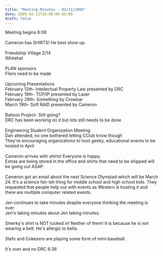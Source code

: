 ```yaml
---
title: "Meeting Minutes - 02/11/2009"
date: 2009-02-11T18:00:00-05:00
draft: false
---
```


Meeting begins 6:08 <br />
<br />
Cameron has SHIRTS! He best show up.<br />
<br />
Friendship Village 2/14<br />
    Whitehat<br />
<br />
PLAN sponsors<br />
Fliers need to be made<br />
<br />
Upcoming Presentations<br />
February 12th- Intellectual Property Law presented by DRC<br />
February 19th- TCP/IP presented by Lazer<br />
February 26th- Something by Crowbar<br />
March 19th- Soft RAID presented by Cameron<br />
<br />
Balloon Project- Still going?<br />
DRC has been working on it but lots still needs to be done<br />
<br />
Engineering Student Organization Meeting<br />
Dan attended, no one bothered letting CClub know though<br />
They're encouraging organizations to host geeky, educational events to be hosted in April<br />
<br />
Cameron arrives with shirts! Everyone is happy.<br />
Extras are being stored in the office and shirts that need to be shipped will be going out ASAP.<br />
<br />
Cameron got an email about the next Science Olympiad which will be March 24. It's a science fair-ish thing for middle school and high school kids. They requested that people help out with events as Western is hosting it and there are multiple computer related events.<br />
<br />
Jen continues to take minutes despite everyone thinking the meeting is over.<br />
Jen's taking minutes about Jen taking minutes.<br />
<br />
Smerky's shirt is NOT tucked in! Neither of them! It is because he is not wearing a belt. He's allergic to belts.<br />
<br />
Stefo and Cokezero are playing some form of mini-baseball.<br />
<br />
It's over and no DRC 6:38<br />
<br />

